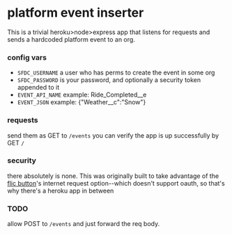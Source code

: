 # platform event inserter

This is a trivial heroku>node>express app that listens for requests and sends a hardcoded platform event to an org.

### config vars

* `SFDC_USERNAME` a user who has perms to create the event in some org
* `SFDC_PASSWORD` is your password, and optionally a security token appended to it
* `EVENT_API_NAME` example: Ride_Completed__e
* `EVENT_JSON` example: {"Weather__c":"Snow"}

### requests

send them as GET to `/events`
you can verify the app is up successfully by GET `/`

### security

there absolutely is none.  This was originally built to take advantage of the [flic button](https://flic.io/)'s internet request option--which doesn't support oauth, so that's why there's a heroku app in between

### TODO
allow POST to `/events` and just forward the req body.
